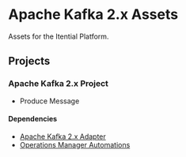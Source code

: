 # Apache Kafka 2.x Assets
Assets for the Itential Platform.

## Projects
### Apache Kafka 2.x Project
- Produce Message

#### Dependencies
- [Apache Kafka 2.x Adapter](https://gitlab.com/itentialopensource/adapters/adapter-kafkav2)
- [Operations Manager Automations](./Automations/)

